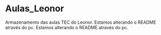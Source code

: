 # Aulas_Leonor
Armazenamento das aulas TEC do Leonor.
Estamos alterando o README através do pc.
Estamos alterando o README através do pc.
